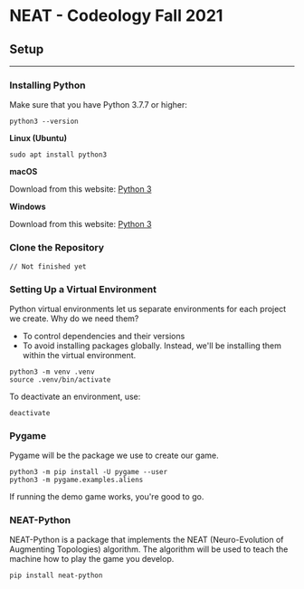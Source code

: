 # NEAT - Codeology Fall 2021

## **Setup**
<hr>

### **Installing Python**
Make sure that you have Python 3.7.7 or higher:
```
python3 --version
```

**Linux (Ubuntu)**
```
sudo apt install python3
```

**macOS**

Download from this website: [Python 3](https://www.python.org/downloads/mac-osx/)

**Windows**

Download from this website: [Python 3](https://www.python.org/downloads/windows/)

### **Clone the Repository**
```
// Not finished yet
```

### **Setting Up a Virtual Environment**
Python virtual environments let us separate environments for each project we create. Why do we need them?
- To control dependencies and their versions
- To avoid installing packages globally. Instead, we'll be installing them within the virtual environment.
```
python3 -m venv .venv
source .venv/bin/activate
```

To deactivate an environment, use:
```
deactivate
```

### **Pygame**
Pygame will be the package we use to create our game.
```
python3 -m pip install -U pygame --user
python3 -m pygame.examples.aliens
```
If running the demo game works, you're good to go.

### **NEAT-Python**
NEAT-Python is a package that implements the NEAT (Neuro-Evolution of Augmenting Topologies) algorithm. The algorithm will be used to teach the machine how to play the game you develop.
```
pip install neat-python
``` 